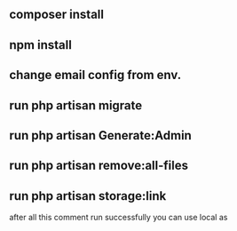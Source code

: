 ## composer install

## npm install

## change email config from env.

## run php artisan migrate

## run php artisan Generate:Admin

## run php artisan remove:all-files

## run php artisan storage:link

after all this comment run successfully you can use local as
